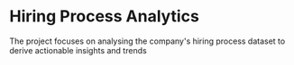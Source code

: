 # Hiring Process Analytics
 The project focuses on analysing the company's hiring process dataset to derive  actionable insights and trends
